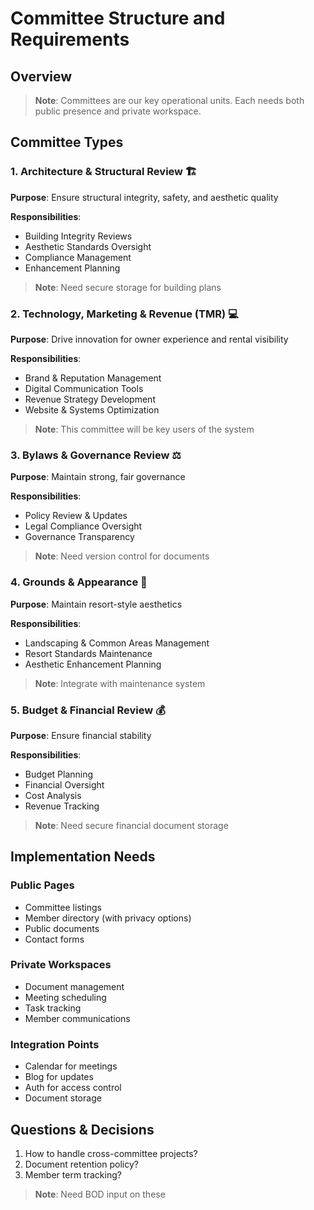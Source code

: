 # Committee Structure and Requirements

## Overview
> **Note**: Committees are our key operational units. Each needs both public presence and private workspace.

## Committee Types

### 1. Architecture & Structural Review 🏗
**Purpose**: Ensure structural integrity, safety, and aesthetic quality

**Responsibilities**:
- Building Integrity Reviews
- Aesthetic Standards Oversight
- Compliance Management
- Enhancement Planning
> **Note**: Need secure storage for building plans

### 2. Technology, Marketing & Revenue (TMR) 💻
**Purpose**: Drive innovation for owner experience and rental visibility

**Responsibilities**:
- Brand & Reputation Management
- Digital Communication Tools
- Revenue Strategy Development
- Website & Systems Optimization
> **Note**: This committee will be key users of the system

### 3. Bylaws & Governance Review ⚖️
**Purpose**: Maintain strong, fair governance

**Responsibilities**:
- Policy Review & Updates
- Legal Compliance Oversight
- Governance Transparency
> **Note**: Need version control for documents

### 4. Grounds & Appearance 🌿
**Purpose**: Maintain resort-style aesthetics

**Responsibilities**:
- Landscaping & Common Areas Management
- Resort Standards Maintenance
- Aesthetic Enhancement Planning
> **Note**: Integrate with maintenance system

### 5. Budget & Financial Review 💰
**Purpose**: Ensure financial stability

**Responsibilities**:
- Budget Planning
- Financial Oversight
- Cost Analysis
- Revenue Tracking
> **Note**: Need secure financial document storage

## Implementation Needs

### Public Pages
- Committee listings
- Member directory (with privacy options)
- Public documents
- Contact forms

### Private Workspaces
- Document management
- Meeting scheduling
- Task tracking
- Member communications

### Integration Points
- Calendar for meetings
- Blog for updates
- Auth for access control
- Document storage

## Questions & Decisions
1. How to handle cross-committee projects?
2. Document retention policy?
3. Member term tracking?
> **Note**: Need BOD input on these

